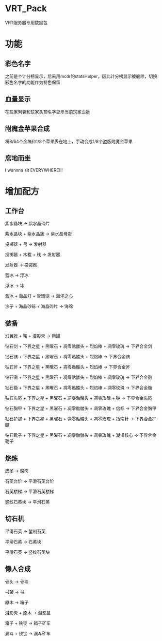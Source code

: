 # VRT_Pack

VRT服务器专用数据包

# 功能

## 彩色名字

之前是个计分榜显示，后采用mcdr的statsHelper，因此计分榜显示被删除，切换彩色名字的功能作为特色保留

## 血量显示

在玩家列表和玩家头顶名字显示当前玩家血量

## 附魔金苹果合成

将8/64个金块和1/8个苹果丢在地上，手动合成1/8个盗版附魔金苹果

## 席地而坐

I wannna sit EVERYWHERE!!!

# 增加配方

## 工作台

紫水晶块 -> 紫水晶碎片

紫水晶块 + 紫水晶簇 -> 紫水晶母岩

投掷器 + 弓 -> 发射器

投掷器 + 木棍 + 线 -> 发射器

发射器 -> 投掷器

蓝冰 -> 浮冰

浮冰 -> 冰

蓝冰 + 海晶灯 + 管珊瑚 -> 海洋之心

沙子 + 海晶砂砾 + 海晶碎片 -> 海绵

## 装备

幻翼膜 + 鞍 + 潜影壳 -> 鞘翅

钻石剑 + 下界之星 + 黑曜石 + 凋零骷髅头 + 烈焰棒 + 凋零玫瑰 -> 下界合金剑

钻石镐 + 下界之星 + 黑曜石 + 凋零骷髅头 + 烈焰棒 -> 下界合金镐

钻石斧 + 下界之星 + 黑曜石 + 凋零骷髅头 + 烈焰棒 -> 下界合金斧

钻石锹 + 下界之星 + 黑曜石 + 凋零骷髅头 + 烈焰棒 + 凋零玫瑰 -> 下界合金锹

钻石锄 + 下界之星 + 黑曜石 + 凋零骷髅头 + 烈焰棒 + 凋零玫瑰 -> 下界合金锄

钻石头盔 + 下界之星 + 黑曜石 + 凋零骷髅头 + 凋零玫瑰 + 钟 -> 下界合金头盔

钻石胸甲 + 下界之星 + 黑曜石 + 凋零骷髅头 + 凋零玫瑰 + 信标 -> 下界合金胸甲

钻石护腿 + 下界之星 + 黑曜石 + 凋零骷髅头 + 凋零玫瑰 + 指南针 -> 下界合金护腿

钻石靴子 + 下界之星 + 黑曜石 + 凋零骷髅头 + 凋零玫瑰 + 潮涌核心 -> 下界合金靴子

## 烧炼

皮革 -> 腐肉

石英台阶 -> 平滑石英台阶

石英楼梯 -> 平滑石英楼梯

竖纹石英块 -> 平滑石英

## 切石机

平滑石英 -> 錾制石英

平滑石英 -> 石英块

平滑石英 -> 竖纹石英块

## 懒人合成

骨头 -> 骨块

书架 -> 书
 
原木 -> 箱子

潜影壳 + 原木 -> 潜影盒

箱子 + 铁锭 -> 箱子矿车

漏斗 + 铁锭 -> 漏斗矿车